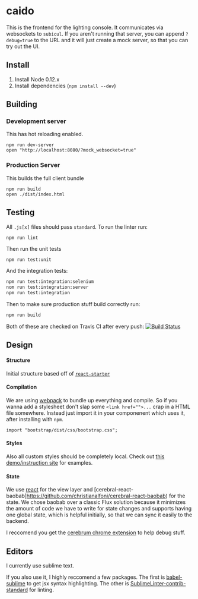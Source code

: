 # caido

This is the frontend for the lighting console. It communicates via websockets
to `subicul`. If you aren't running that server, you can append `?debug=true`
to the URL and it will just create a mock server, so that you can try out the
UI.

## Install

1. Install Node 0.12.x
2. Install dependencies (`npm install --dev`)

## Building

### Development server

This has hot reloading enabled.

```
npm run dev-server
open "http://localhost:8080/?mock_websocket=true"
```

### Production Server

This builds the full client bundle

```
npm run build
open ./dist/index.html
```

## Testing

All `.js[x]` files should pass `standard`. To run the linter run:

```
npm run lint
```

Then run the unit tests

```bash
npm run test:unit
```

And the integration tests:

```bash
npm run test:integration:selenium
nom run test:integration:server
npm run test:integration
```

Then to make sure production stuff build correctly run:

```bash
npm run build
```

Both of these are checked on Travis CI after every push: [![Build Status](https://travis-ci.org/lucibus/lucibus.svg?branch=master)](https://travis-ci.org/lucibus/lucibus)

## Design

#### Structure

Initial structure based off of [`react-starter`](https://github.com/webpack/react-starter/tree/48cecfcd3a528ceefdd3d68b4e0f05fffbedac8e)

#### Compilation

We are using [webpack](https://github.com/webpack/webpack) to bundle up everything
and compile. So if you wanna add a stylesheet don't slap some `<link href="">...`
crap in a HTML file somewhere. Instead just import it in your componenent
which uses it, after installing with `npm`.

```
import "bootstrap/dist/css/bootstrap.css";
```

#### Styles

Also all custom styles should be completely local. Check out
[this demo/instruction site](https://css-modules.github.io/webpack-demo/)
for examples.

#### State
We use [react](http://facebook.github.io/react/) for the view layer and
[cerebral-react-baobab]https://github.com/christianalfoni/cerebral-react-baobab)
for the state. We chose baobab over a classic Flux solution because it minimizes
the amount of code we have to write for state changes and supports having one
global state, which is helpful initially, so that we can sync it easily to the
backend.

I reccomend you get the [cerebrum chrome extension](https://chrome.google.com/webstore/detail/cerebral-debugger/ddefoknoniaeoikpgneklcbjlipfedbb?hl=no)
to help debug stuff.

## Editors

I currently use sublime text.

If you also use it, I highly reccomend a few packages. The first is
[babel-sublime](https://github.com/babel/babel-sublime) to get jsx syntax
highlighting. The other is [SublimeLinter-contrib-standard](https://github.com/Flet/SublimeLinter-contrib-standard)
for linting.
